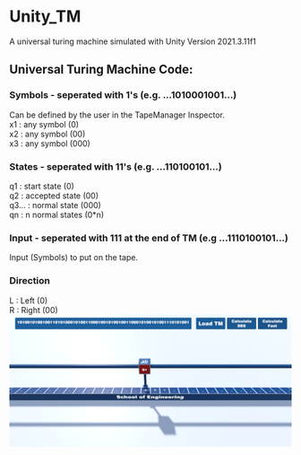 # Unity_TM
A universal turing machine simulated with Unity Version 2021.3.11f1

## Universal Turing Machine Code:
### Symbols - seperated with 1's (e.g. ...1010001001...)
Can be defined by the user in the TapeManager Inspector.  
x1 : any symbol (0)  
x2 : any symbol (00)  
x3 : any symbol (000)  

### States - seperated with 11's (e.g. ...110100101...)
q1 : start state (0)  
q2 : accepted state (00)  
q3... : normal state (000)  
qn : n normal states (0*n)  

### Input - seperated with 111 at the end of TM (e.g ...1110100101...)
Input (Symbols) to put on the tape.  

### Direction
L : Left (0)  
R : Right (00)  
![TM Example](Screenshot_TM.png)
